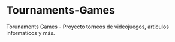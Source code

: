 # Tournaments-Games
Torunaments Games - Proyecto torneos de videojuegos, articulos informaticos y más.
